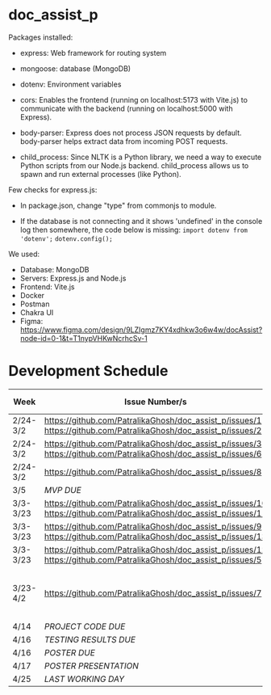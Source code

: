 # doc_assist_p


Packages installed: 
* express: Web framework for routing system
* mongoose: database (MongoDB)
* dotenv: Environment variables
* cors: Enables the frontend (running on localhost:5173 with Vite.js) to communicate with the backend (running on localhost:5000 with Express).

* body-parser: Express does not process JSON requests by default. body-parser helps extract data from incoming POST requests.

* child_process: Since NLTK is a Python library, we need a way to execute Python scripts from our Node.js backend. child_process allows us to spawn and run external processes (like Python).

Few checks for express.js:
* In package.json, change "type" from commonjs to module.

* If the database is not connecting and it shows 'undefined' in the console log then somewhere, the code below is missing:
`import dotenv from 'dotenv';`
`dotenv.config();`

We used:
* Database: MongoDB
* Servers: Express.js and Node.js
* Frontend: Vite.js
* Docker
* Postman
* Chakra UI
* Figma: https://www.figma.com/design/9LZIgmz7KY4xdhkw3o6w4w/docAssist?node-id=0-1&t=T1nypVHKwNcrhcSv-1


# Development Schedule
| Week  | Issue Number/s | People Assigned |
| ------------- | ------------- | ------------- |
| 2/24-3/2 | https://github.com/PatralikaGhosh/doc_assist_p/issues/1  https://github.com/PatralikaGhosh/doc_assist_p/issues/2 | Timothy Smith |
| 2/24-3/2 | https://github.com/PatralikaGhosh/doc_assist_p/issues/3 https://github.com/PatralikaGhosh/doc_assist_p/issues/6 | Patralika Ghosh |
| 2/24-3/2 | https://github.com/PatralikaGhosh/doc_assist_p/issues/8 | Rohan Ganta |
| 3/5 | *MVP DUE* | ALL |
| 3/3-3/23 | https://github.com/PatralikaGhosh/doc_assist_p/issues/10 https://github.com/PatralikaGhosh/doc_assist_p/issues/11 | not assigned |
| 3/3-3/23 | https://github.com/PatralikaGhosh/doc_assist_p/issues/9 https://github.com/PatralikaGhosh/doc_assist_p/issues/13 | not assigned |
| 3/3-3/23 | https://github.com/PatralikaGhosh/doc_assist_p/issues/12 https://github.com/PatralikaGhosh/doc_assist_p/issues/5 | not assigned |
| 3/23-4/2 | https://github.com/PatralikaGhosh/doc_assist_p/issues/7 | *sub-parts will be decided later* |
| 4/14 | *PROJECT CODE DUE* | ALL |
| 4/16 | *TESTING RESULTS DUE* | ALL |
| 4/16 | *POSTER DUE* | ALL |
| 4/17 | *POSTER PRESENTATION* | ALL |
| 4/25 | *LAST WORKING DAY* | ALL |
